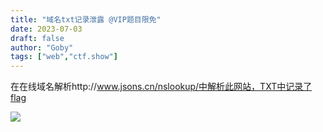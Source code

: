 ```yaml
---
title: "域名txt记录泄露 @VIP题目限免"
date: 2023-07-03
draft: false
author: "Goby"
tags: ["web","ctf.show"]
---
```


 在在线域名解析http://www.jsons.cn/nslookup/中解析此网站，TXT中记录了flag

![](/ctf.show/940/1.webp)

